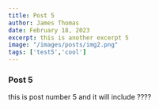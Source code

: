 ```yaml
---
title: Post 5
author: James Thomas
date: February 18, 2023
excerpt: this is another excerpt 5
image: "/images/posts/img2.png"
tags: ['test5','cool']
---
```


### Post 5

this is post number 5 and it will include ????